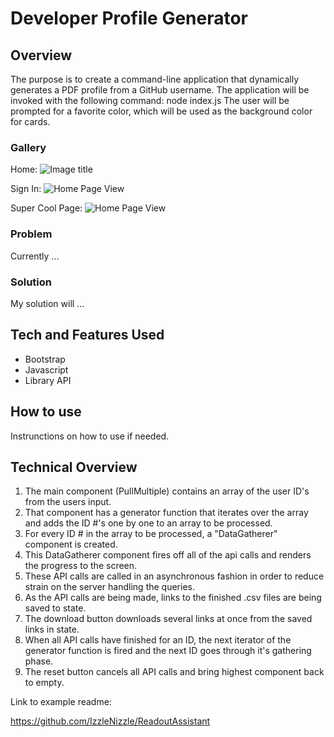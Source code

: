 # Developer Profile Generator

## Overview

The purpose is to create a command-line application that dynamically generates a PDF profile from a GitHub username. The application will be invoked with the following command:
node index.js
The user will be prompted for a favorite color, which will be used as the background color for cards.

### Gallery

Home:
![Image title](./relativeLinkToImage.png "Image title")

Sign In:
![Home Page View](./relativeLinkToImage.png "Home Page View")

Super Cool Page:
![Home Page View](./relativeLinkToImage.png "Home Page View")

### Problem

Currently ...

### Solution

My solution will ...

## Tech and Features Used

* Bootstrap
* Javascript
* Library API

## How to use

Instrunctions on how to use if needed.

## Technical Overview

1. The main component (PullMultiple) contains an array of the user ID's from the users input.
2. That component has a generator function that iterates over the array and adds the ID #'s one by one to an array to be processed.
3. For every ID # in the array to be processed, a "DataGatherer" component is created.
4. This DataGatherer component fires off all of the api calls and renders the progress to the screen.
5. These API calls are called in an asynchronous fashion in order to reduce strain on the server handling the queries.
6. As the API calls are being made, links to the finished .csv files are being saved to state.
7. The download button downloads several links at once from the saved links in state.
8. When all API calls have finished for an ID, the next iterator of the generator function is fired and the next ID goes through it's gathering phase.
9. The reset button cancels all API calls and bring highest component back to empty.

Link to example readme:

https://github.com/IzzleNizzle/ReadoutAssistant